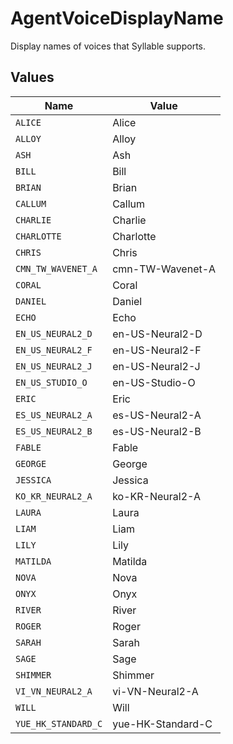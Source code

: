 # AgentVoiceDisplayName

Display names of voices that Syllable supports.


## Values

| Name                | Value               |
| ------------------- | ------------------- |
| `ALICE`             | Alice               |
| `ALLOY`             | Alloy               |
| `ASH`               | Ash                 |
| `BILL`              | Bill                |
| `BRIAN`             | Brian               |
| `CALLUM`            | Callum              |
| `CHARLIE`           | Charlie             |
| `CHARLOTTE`         | Charlotte           |
| `CHRIS`             | Chris               |
| `CMN_TW_WAVENET_A`  | cmn-TW-Wavenet-A    |
| `CORAL`             | Coral               |
| `DANIEL`            | Daniel              |
| `ECHO`              | Echo                |
| `EN_US_NEURAL2_D`   | en-US-Neural2-D     |
| `EN_US_NEURAL2_F`   | en-US-Neural2-F     |
| `EN_US_NEURAL2_J`   | en-US-Neural2-J     |
| `EN_US_STUDIO_O`    | en-US-Studio-O      |
| `ERIC`              | Eric                |
| `ES_US_NEURAL2_A`   | es-US-Neural2-A     |
| `ES_US_NEURAL2_B`   | es-US-Neural2-B     |
| `FABLE`             | Fable               |
| `GEORGE`            | George              |
| `JESSICA`           | Jessica             |
| `KO_KR_NEURAL2_A`   | ko-KR-Neural2-A     |
| `LAURA`             | Laura               |
| `LIAM`              | Liam                |
| `LILY`              | Lily                |
| `MATILDA`           | Matilda             |
| `NOVA`              | Nova                |
| `ONYX`              | Onyx                |
| `RIVER`             | River               |
| `ROGER`             | Roger               |
| `SARAH`             | Sarah               |
| `SAGE`              | Sage                |
| `SHIMMER`           | Shimmer             |
| `VI_VN_NEURAL2_A`   | vi-VN-Neural2-A     |
| `WILL`              | Will                |
| `YUE_HK_STANDARD_C` | yue-HK-Standard-C   |